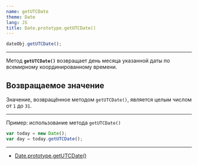 ```yaml
---
name: getUTCDate
theme: Date
lang: JS
title: Date.prototype.getUTCDate()
---
```


```js
dateObj.getUTCDate();
```

---

Метод **`getUTCDate()`** возвращает день месяца указанной даты по всемирному координированному времени.

## Возвращаемое значение

Значение, возвращённое методом `getUTCDate()`, является целым числом от `1` до `31`.

---

Пример: использование метода `getUTCDate()`

```js
var today = new Date();
var day = today.getUTCDate();
```

---

- [Date.prototype.getUTCDate()](https://developer.mozilla.org/ru/docs/Web/JavaScript/Reference/Global_Objects/Date/getUTCDate)
